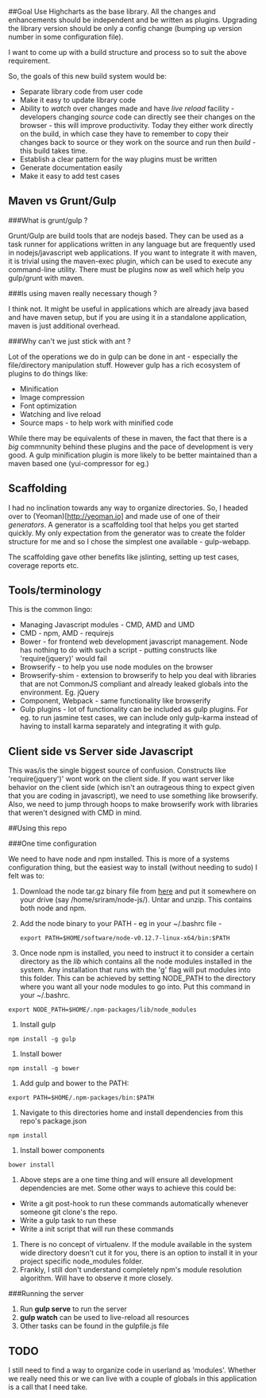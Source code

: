 ##Goal
  Use Highcharts as the base library. All the changes and enhancements should be independent and be written as plugins.  Upgrading the library version should be only a config change (bumping up version number in some configuration file).

  I want to come up with a build structure and process so to suit the above requirement.

  So, the goals of this new build system would be:

 * Separate library code from user code
 * Make it easy to update library code
 * Ability to *watch* over changes made and have *live reload* facility - developers changing *source* code can directly see their changes on the browser - this will improve productivity.  Today they either work directly on the build, in which case they have to remember to copy their changes back to source or they work on the source and run then *build* - this build takes time.
 * Establish a clear pattern for the way plugins must be written
 * Generate documentation easily
 * Make it easy to add test cases

## Maven vs Grunt/Gulp

###What is grunt/gulp ?

Grunt/Gulp are build tools that are nodejs based.  They can be used as a task runner for applications written in any language but are frequently used in nodejs/javascript web applications.  If you want to integrate it with maven, it is trivial using the maven-exec plugin, which can be used to execute any command-line utility.  There must be plugins now as well which help you gulp/grunt with maven.  

###Is using maven really necessary though ?

I think not.  It might be useful in applications which are already java based and have maven setup, but if you are using it in a standalone application, maven is just additional overhead.

###Why can't we just stick with ant ?

Lot of the operations we do in gulp can be done in ant - especially the file/directory manipulation stuff.  However gulp has a rich ecosystem of plugins to do things like:

 * Minification
 * Image compression
 * Font optimization
 * Watching and live reload
 * Source maps - to help work with minified code

 While there may be equivalents of these in maven, the fact that there is a *big* commnunity behind these plugins and the pace of development is very good.  A gulp minification plugin is more likely to be better maintained than a maven based one (yui-compressor for eg.)

## Scaffolding

I had no inclination towards any way to organize directories.  So, I headed over to (Yeoman)[http://yeoman.io] and made use of one of their *generators*.   A generator is a scaffolding tool that helps you get started quickly.  My only expectation from the generator was to create the folder structure for me and so I chose the simplest one available - gulp-webapp.

The scaffolding gave other benefits like jslinting, setting up test cases, coverage reports etc.

## Tools/terminology

This is the common lingo:

 * Managing Javascript modules - CMD, AMD and UMD
 * CMD - npm, AMD - requirejs
 * Bower - for frontend web development javascript management.  Node has nothing to do with such a script - putting constructs like 'require(jquery)' would fail
 * Browserify - to help you use node modules on the browser
 * Browserify-shim - extension to browserify to help you deal with libraries that are not CommonJS compliant and already leaked globals into the environment. Eg. jQuery
 * Component, Webpack - same functionality like browserify
 * Gulp plugins - lot of functionality can be included as gulp plugins.  For eg. to run jasmine test cases, we can include only gulp-karma instead of having to install karma separately and integrating it with gulp.

## Client side vs Server side Javascript

This was/is the single biggest source of confusion.  Constructs like 'require(jquery')' wont work on the client side.  If you want server like behavior on the client side (which isn't an outrageous thing to expect given that you are coding in javascript), we need to use something like browserify.  Also, we need to jump through hoops to make browserify work with libraries that weren't designed with CMD in mind.

##Using this repo

###One time configuration

We need to have node and npm installed.  This is more of a systems configuration thing, but the easiest way to install (without needing to sudo) I felt was to:

 1. Download the node tar.gz binary file from [here](https://nodejs.org/download/) and put it somewhere on your drive (say /home/sriram/node-js/).  Untar and unzip.  This contains both node and npm.
 1. Add the node binary to your PATH - eg in your ~/.bashrc file - 
    ```
    export PATH=$HOME/software/node-v0.12.7-linux-x64/bin:$PATH
    ```
 
 1. Once node npm is installed, you need to instruct it to consider a certain directory as the *lib* which contains all the node modules installed in the system.  Any installation that runs with the 'g' flag will put modules into this folder.  This can be achieved by setting NODE_PATH to the directory where you want all your node modules to go into.  Put this command in your ~/.bashrc.
   ```
   export NODE_PATH=$HOME/.npm-packages/lib/node_modules
   ```
   
 1. Install gulp 
 ```
 npm install -g gulp
 ```
 1. Install bower
 ```
 npm install -g bower
 ```
 1. Add gulp and bower to the PATH:
 ```
 export PATH=$HOME/.npm-packages/bin:$PATH
 ```
 1. Navigate to this directories home and install dependencies from this repo's package.json
 ```
 npm install
 ```
 1. Install bower components
 ```
 bower install
 ```
 1. Above steps are a one time thing and will ensure all development dependencies are met.  Some other ways to achieve this could be:
  * Write a git post-hook to run these commands automatically whenever someone git clone's the repo.
  * Write a gulp task to run these
  * Write a init script that will run these commands
  
 1. There is no concept of virtualenv.  If the module available in the system wide directory doesn't cut it for you, there is an option to install it in your project specific node_modules folder.
 1. Frankly, I still don't understand completely npm's module resolution algorithm.  Will have to observe it more closely.

###Running the server
 1. Run **gulp serve** to run the server
 1. **gulp watch** can be used to live-reload all resources
 1. Other tasks can be found in the gulpfile.js file
 
## TODO

I still need to find a way to organize code in userland as 'modules'.  Whether we really need this or we can live with a couple of globals in this application is a call that I need take.
